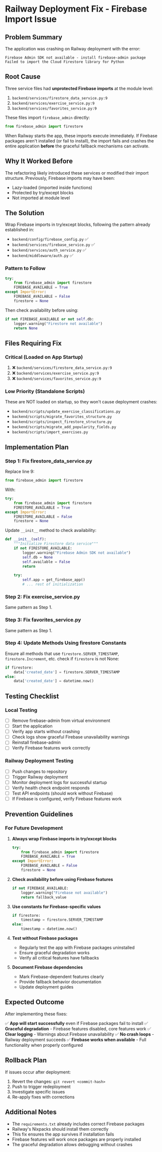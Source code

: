 # Railway Deployment Fix - Firebase Import Issue

## Problem Summary

The application was crashing on Railway deployment with the error:
```
Firebase Admin SDK not available - install firebase-admin package
Failed to import the Cloud Firestore library for Python
```

## Root Cause

Three service files had **unprotected Firebase imports** at the module level:

1. `backend/services/firestore_data_service.py:9`
2. `backend/services/exercise_service.py:9`
3. `backend/services/favorites_service.py:9`

These files import `firebase_admin` directly:
```python
from firebase_admin import firestore
```

When Railway starts the app, these imports execute immediately. If Firebase packages aren't installed (or fail to install), the import fails and crashes the entire application **before** the graceful fallback mechanisms can activate.

## Why It Worked Before

The refactoring likely introduced these services or modified their import structure. Previously, Firebase imports may have been:
- Lazy-loaded (imported inside functions)
- Protected by try/except blocks
- Not imported at module level

## The Solution

Wrap Firebase imports in try/except blocks, following the pattern already established in:
- `backend/config/firebase_config.py` ✅
- `backend/services/firebase_service.py` ✅
- `backend/services/auth_service.py` ✅
- `backend/middleware/auth.py` ✅

### Pattern to Follow

```python
try:
    from firebase_admin import firestore
    FIREBASE_AVAILABLE = True
except ImportError:
    FIREBASE_AVAILABLE = False
    firestore = None
```

Then check availability before using:
```python
if not FIREBASE_AVAILABLE or not self.db:
    logger.warning("Firestore not available")
    return None
```

## Files Requiring Fix

### Critical (Loaded on App Startup)
1. ❌ `backend/services/firestore_data_service.py:9`
2. ❌ `backend/services/exercise_service.py:9`
3. ❌ `backend/services/favorites_service.py:9`

### Low Priority (Standalone Scripts)
These are NOT loaded on startup, so they won't cause deployment crashes:
- `backend/scripts/update_exercise_classifications.py`
- `backend/scripts/migrate_favorites_structure.py`
- `backend/scripts/inspect_firestore_structure.py`
- `backend/scripts/migrate_add_popularity_fields.py`
- `backend/scripts/import_exercises.py`

## Implementation Plan

### Step 1: Fix firestore_data_service.py
Replace line 9:
```python
from firebase_admin import firestore
```

With:
```python
try:
    from firebase_admin import firestore
    FIRESTORE_AVAILABLE = True
except ImportError:
    FIRESTORE_AVAILABLE = False
    firestore = None
```

Update `__init__` method to check availability:
```python
def __init__(self):
    """Initialize Firestore data service"""
    if not FIRESTORE_AVAILABLE:
        logger.warning("Firebase Admin SDK not available")
        self.db = None
        self.available = False
        return
    
    try:
        self.app = get_firebase_app()
        # ... rest of initialization
```

### Step 2: Fix exercise_service.py
Same pattern as Step 1.

### Step 3: Fix favorites_service.py
Same pattern as Step 1.

### Step 4: Update Methods Using firestore Constants
Ensure all methods that use `firestore.SERVER_TIMESTAMP`, `firestore.Increment`, etc. check if `firestore` is not None:

```python
if firestore:
    data['created_date'] = firestore.SERVER_TIMESTAMP
else:
    data['created_date'] = datetime.now()
```

## Testing Checklist

### Local Testing
- [ ] Remove firebase-admin from virtual environment
- [ ] Start the application
- [ ] Verify app starts without crashing
- [ ] Check logs show graceful Firebase unavailability warnings
- [ ] Reinstall firebase-admin
- [ ] Verify Firebase features work correctly

### Railway Deployment Testing
- [ ] Push changes to repository
- [ ] Trigger Railway deployment
- [ ] Monitor deployment logs for successful startup
- [ ] Verify health check endpoint responds
- [ ] Test API endpoints (should work without Firebase)
- [ ] If Firebase is configured, verify Firebase features work

## Prevention Guidelines

### For Future Development

1. **Always wrap Firebase imports in try/except blocks**
   ```python
   try:
       from firebase_admin import firestore
       FIREBASE_AVAILABLE = True
   except ImportError:
       FIREBASE_AVAILABLE = False
       firestore = None
   ```

2. **Check availability before using Firebase features**
   ```python
   if not FIREBASE_AVAILABLE:
       logger.warning("Firebase not available")
       return fallback_value
   ```

3. **Use constants for Firebase-specific values**
   ```python
   if firestore:
       timestamp = firestore.SERVER_TIMESTAMP
   else:
       timestamp = datetime.now()
   ```

4. **Test without Firebase packages**
   - Regularly test the app with Firebase packages uninstalled
   - Ensure graceful degradation works
   - Verify all critical features have fallbacks

5. **Document Firebase dependencies**
   - Mark Firebase-dependent features clearly
   - Provide fallback behavior documentation
   - Update deployment guides

## Expected Outcome

After implementing these fixes:

✅ **App will start successfully** even if Firebase packages fail to install
✅ **Graceful degradation** - Firebase features disabled, core features work
✅ **Clear logging** - Warnings about Firebase unavailability
✅ **No crash loops** - Railway deployment succeeds
✅ **Firebase works when available** - Full functionality when properly configured

## Rollback Plan

If issues occur after deployment:

1. Revert the changes: `git revert <commit-hash>`
2. Push to trigger redeployment
3. Investigate specific issues
4. Re-apply fixes with corrections

## Additional Notes

- The `requirements.txt` already includes correct Firebase packages
- Railway's Nixpacks should install them correctly
- This fix ensures the app survives if installation fails
- Firebase features will work once packages are properly installed
- The graceful degradation allows debugging without crashes